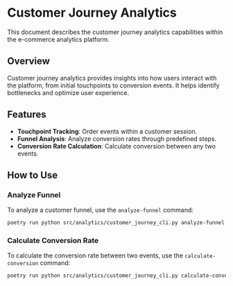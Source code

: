 
# Customer Journey Analytics

This document describes the customer journey analytics capabilities within the e-commerce analytics platform.

## Overview

Customer journey analytics provides insights into how users interact with the platform, from initial touchpoints to conversion events. It helps identify bottlenecks and optimize user experience.

## Features

- **Touchpoint Tracking**: Order events within a customer session.
- **Funnel Analysis**: Analyze conversion rates through predefined steps.
- **Conversion Rate Calculation**: Calculate conversion between any two events.

## How to Use

### Analyze Funnel

To analyze a customer funnel, use the `analyze-funnel` command:

```bash
poetry run python src/analytics/customer_journey_cli.py analyze-funnel --funnel-steps "page_view,add_to_cart,purchase"
```

### Calculate Conversion Rate

To calculate the conversion rate between two events, use the `calculate-conversion` command:

```bash
poetry run python src/analytics/customer_journey_cli.py calculate-conversion --start-event "add_to_cart" --end-event "purchase"
```
